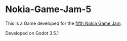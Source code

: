 # Nokia-Game-Jam-5

This is a Game developed for the [fifth Nokia Game Jam](https://itch.io/jam/nokiajam5).

Developed on Godot 3.5.1
